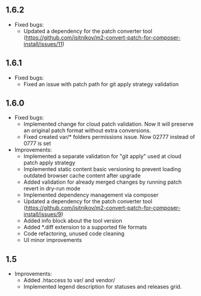 1.6.2
-----
* Fixed bugs:
    * Updated a dependency for the patch converter tool (https://github.com/isitnikov/m2-convert-patch-for-composer-install/issues/11)

1.6.1
-----
* Fixed bugs:
    * Fixed an issue with patch path for git apply strategy validation

1.6.0
-----
* Fixed bugs:
    * Implemented change for cloud patch validation. Now it will preserve an original patch format without extra conversions.
    * Fixed created var/* folders permissions issue. Now 02777 instead of 0777 is set
* Improvements:
    * Implemented a separate validation for "git apply" used at cloud patch apply strategy
    * Implemented static content basic versioning to prevent loading outdated browser cache content after upgrade
    * Added validation for already merged changes by running patch revert in dry-run mode
    * Implemented dependency management via composer
    * Updated a dependency for the patch converter tool (https://github.com/isitnikov/m2-convert-patch-for-composer-install/issues/9)
    * Added info block about the tool version
    * Added *.diff extension to a supported file formats
    * Code refactoring, unused code cleaning
    * UI minor improvements

1.5
-----
* Improvements:
    * Added .htaccess to var/ and vendor/
    * Implemented legend description for statuses and releases grid.
